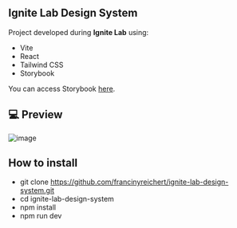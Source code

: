 <h2>Ignite Lab Design System</h2>

Project developed during <strong>Ignite Lab</strong> using: 

- Vite
- React
- Tailwind CSS
- Storybook

You can access Storybook <a href="https://francinyreichert.github.io/ignite-lab-design-system/">here</a>.


<h2>💻 Preview </h2> 

![image](https://user-images.githubusercontent.com/65377988/195931666-b182a61e-f952-4ba2-8dee-3ca2ea5a000d.png)


<h2> How to install </h2>

- git clone <a href="https://github.com/francinyreichert/ignite-lab-design-system.git">https://github.com/francinyreichert/ignite-lab-design-system.git</a>
- cd ignite-lab-design-system
- npm install
- npm run dev

